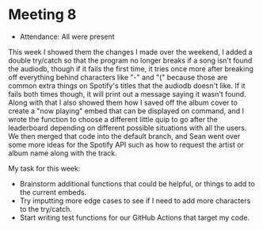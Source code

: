 # Meeting 8

- Attendance: All were present

This week I showed them the changes I made over the weekend, I added a double try/catch so that the program no
longer breaks if a song isn't found the audiodb, though if it fails the first time, it tries once more after
breaking off everything behind characters like "-" and "(" because those are common extra things on Spotify's
titles that the audiodb doesn't like. If it fails both times though, it will print out a message saying it wasn't
found. Along with that I also showed them how I saved off the album cover to create a "now playing" embed that can
be displayed on command, and I wrote the function to choose a different little quip to go after the leaderboard
depending on different possible situations with all the users. We then merged that code into the default branch,
and Sean went over some more ideas for the Spotify API such as how to request the artist or album name along with
the track.

My task for this week:

- Brainstorm additional functions that could be helpful, or things to add to the current embeds.
- Try imputting more edge cases to see if I need to add more characters to the try/catch.
- Start writing test functions for our GitHub Actions that target my code.
